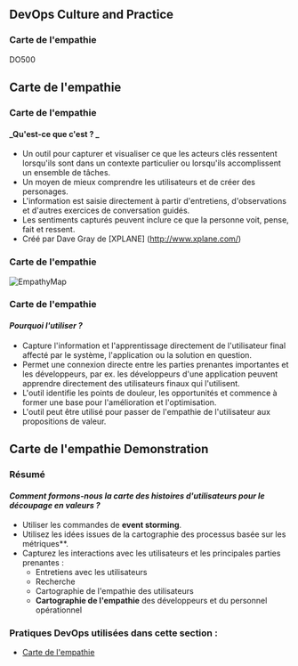 <!-- .slide: data-background-image="images/RH_NewBrand_Background.png" -->
## DevOps Culture and Practice <!-- {_class="course-title"} -->
### Carte de l'empathie <!-- {_class="title-color"} -->
DO500 <!-- {_class="title-color"} -->



<!-- .slide: id="empathy-mapping" -->
## Carte de l'empathie



### Carte de l'empathie
#### _Qu'est-ce que c'est ? _
* Un outil pour capturer et visualiser ce que les acteurs cl&eacute;s ressentent lorsqu'ils sont dans un contexte particulier ou lorsqu'ils accomplissent un ensemble de t&acirc;ches.
* Un moyen de mieux comprendre les utilisateurs et de cr&eacute;er des personages.
* L'information est saisie directement &agrave; partir d'entretiens, d'observations et d'autres exercices de conversation guid&eacute;s.
* Les sentiments captur&eacute;s peuvent inclure ce que la personne voit, pense, fait et ressent.
* Cr&eacute;&eacute; par Dave Gray de [XPLANE] (http://www.xplane.com/)


### Carte de l'empathie
![EmpathyMap](images/usm/empathymap.jpg)



### Carte de l'empathie
#### _Pourquoi l'utiliser ?_
* Capture l'information et l'apprentissage directement de l'utilisateur final affect&eacute; par le syst&egrave;me, l'application ou la solution en question.
* Permet une connexion directe entre les parties prenantes importantes et les d&eacute;veloppeurs, par ex.
les d&eacute;veloppeurs d'une application peuvent apprendre directement des utilisateurs finaux qui l'utilisent.
* L'outil identifie les points de douleur, les opportunit&eacute;s et commence &agrave; former une base pour l'am&eacute;lioration et l'optimisation.
* L'outil peut &ecirc;tre utilis&eacute; pour passer de l'empathie de l'utilisateur aux propositions de valeur.



## Carte de l'empathie Demonstration



### R&eacute;sum&eacute;
#### _Comment formons-nous la carte des histoires d'utilisateurs pour le d&eacute;coupage en valeurs ?_
* Utiliser les commandes de **event storming**.
* Utilisez les id&eacute;es issues de la cartographie des processus bas&eacute;e sur les m&eacute;triques**.
* Capturez les interactions avec les utilisateurs et les principales parties prenantes :
  * Entretiens avec les utilisateurs
  * Recherche
  * Cartographie de l'empathie des utilisateurs
  * **Cartographie de l'empathie** des d&eacute;veloppeurs et du personnel op&eacute;rationnel


<!-- .slide: data-background-image="images/chef-background.png", class="white-style" -->
###  Pratiques DevOps utilis&eacute;es dans cette section :
- [Carte de l'empathie](https://openpracticelibrary.com/practice/empathy-mapping/)
